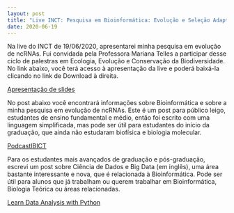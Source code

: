 ```yaml
---
layout: post
title: "Live INCT: Pesquisa em Bioinformática: Evolução e Seleção Adaptativa de ncRNAs"
date: 2020-06-19
---
```


Na live do INCT de 19/06/2020, apresentarei minha pesquisa em evolução de ncRNAs. Fui convidada pela Professora Mariana Telles 
a participar desse ciclo de palestras em Ecologia, Evolução e Conservação da Biodiversidade. No link abaixo, você terá
acesso à apresentação da live e poderá baixá-la clicando no link de Download à direita.  

   [Apresentação de slides](https://github.com/waltercostamb/SSS-test/blob/master/research_bioinformatics_MBWC.pdf)  

No post abaixo você encontrará informações sobre Bioinformática e sobre a minha pesquisa em evolução de ncRNAs. Este é um post 
para público leigo, estudantes de ensino fundamental e médio, então foi escrito com uma linguagem simplificada, mas pode ser 
útil para estudantes do início da graduação, que ainda não estudaram biofísica e biologia molecular.  

   [PodcastIBICT](https://waltercostamb.github.io/blog/2020/05/22/PodcastIBICT)  
 
Para os estudantes mais avançados de graduação e pós-graduação, escrevi um post sobre Ciência de Dados e Big Data (em inglês), 
uma área bastante interessante e nova, que é relacionada à Bioinformática. Pode ser útil para alunos que já trabalham ou
querem trabalhar em Bioinformática, Biologia Teórica ou áreas relacionadas.  

   [Learn Data Analysis with Python](https://waltercostamb.github.io/blog/2020/04/07/data-analysis-python)
  
